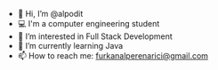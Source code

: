 - 👋 Hi, I’m @alpodit
- 💻 I'm a computer engineering student
- 👀 I’m interested in Full Stack Development
- 🌱 I’m currently learning Java
- 📫 How to reach me: furkanalperenarici@gmail.com

<!---
alpodit/alpodit is a ✨ special ✨ repository because its `README.md` (this file) appears on your GitHub profile.
You can click the Preview link to take a look at your changes.
--->

